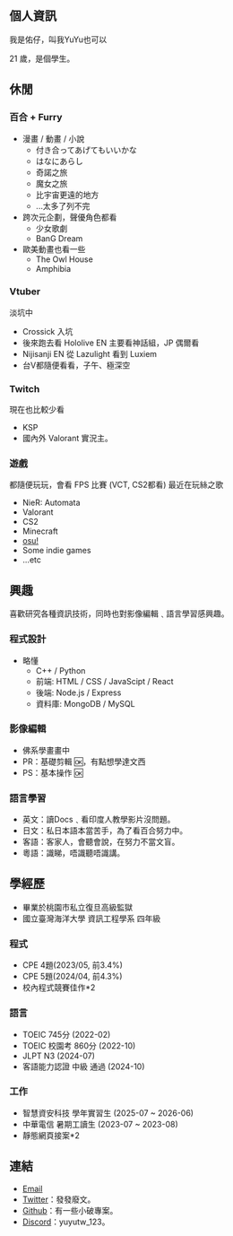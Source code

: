 ## 個人資訊
我是佑仔，叫我YuYu也可以

21 歲，是個學生。

## 休閒

### 百合 + Furry
* 漫畫 / 動畫 / 小說
  * 付き合ってあげてもいいかな
  * はなにあらし
  * 奇諾之旅
  * 魔女之旅
  * 比宇宙更遠的地方
  * ...太多了列不完
* 跨次元企劃，聲優角色都看
  * 少女歌劇
  * BanG Dream
* 歐美動畫也看一些
  * The Owl House
  * Amphibia
### Vtuber
淡坑中
* Crossick 入坑
* 後來跑去看 Hololive EN 主要看神話組，JP 偶爾看
* Nijisanji EN 從 Lazulight 看到 Luxiem
* 台V都隨便看看，子午、極深空
### Twitch
現在也比較少看
* KSP
* 國內外 Valorant 實況主。
### 遊戲
都隨便玩玩，會看 FPS 比賽 (VCT, CS2都看)
最近在玩絲之歌
* NieR: Automata
* Valorant
* CS2
* Minecraft
* [osu!](https://osu.ppy.sh/users/11899147)
* Some indie games
* ...etc

## 興趣
喜歡研究各種資訊技術，同時也對影像編輯﹑語言學習感興趣。

### 程式設計
* 略懂
  * C++ / Python
  * 前端: HTML / CSS / JavaScipt / React
  * 後端: Node.js / Express
  * 資料庫: MongoDB / MySQL

### 影像編輯
* 佛系學畫畫中
* PR：基礎剪輯 🆗，有點想學達文西
* PS：基本操作 🆗

### 語言學習
* 英文：讀Docs﹑看印度人教學影片沒問題。
* 日文：私日本語本當苦手，為了看百合努力中。
* 客語：客家人，會聽會說，在努力不當文盲。
* 粵語：識睇，唔識聽唔識講。
    
## 學經歷
* 畢業於桃園市私立復旦高級監獄
* 國立臺灣海洋大學 資訊工程學系 四年級
### 程式
* CPE 4題(2023/05, 前3.4%)
* CPE 5題(2024/04, 前4.3%)
* 校內程式競賽佳作*2
### 語言
* TOEIC 745分 (2022-02)
* TOEIC 校園考 860分 (2022-10)
* JLPT N3 (2024-07)
* 客語能力認證 中級 通過 (2024-10)
### 工作
* 智慧資安科技 學年實習生 (2025-07 ~ 2026-06)
* 中華電信 暑期工讀生 (2023-07 ~ 2023-08)
* 靜態網頁接案*2


## 連結

* [Email](mailto:yuyutw878787@gmail.com)
* [Twitter](https://twitter.com/@yutw_yu)：發發廢文。
* [Github](https://github.com/yuyutw123)：有一些小破專案。
* [Discord](https://discord.gg/tQBwTvYutb)：yuyutw_123。
